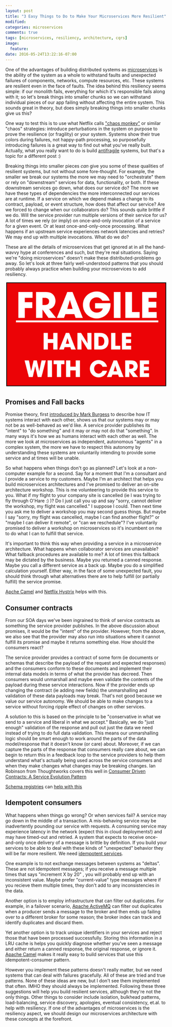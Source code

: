 ```yaml
---
layout: post
title: "3 Easy Things to Do to Make Your Microservices More Resilient"
modified:
categories: microservices
comments: true
tags: [microservices, resiliency, architecture, cqrs]
image:
  feature:
date: 2016-05-24T13:22:16-07:00
---
```


One of the advantages of building distributed systems as [microservices][microservices] is the ability of the system as a whole to withstand faults and unexpected failures of components, networks, compute resources, etc.  These systems are resilient even in the face of faults. The idea behind this resiliency seems simple: if our monolith fails, everything for which it's responsible fails along with it; so let's break things into smaller chunks so we can withstand individual pieces of our app failing without affecting the entire system. This sounds great in theory, but does simply breaking things into smaller chunks give us this?

One way to test this is to use what Netflix calls ["chaos monkey"][chaosmonkey] or similar "chaos" strategies: introduce perturbations in the system on purpose to prove the resilience (or fragility) or your system. Systems show their true colors during failures, not happy-path processing, so purposefully introducing failures is a great way to find out what you've really built. Actually, what you really want to do is build [antifragile][antifragile] systems, but that's a topic for a different post :)
 
Breaking things into smaller pieces _can_ give you some of these qualities of resilient systems, but not without some fore-thought. For example, the smaller we break our systems the more we may need to "orchestrate" them or rely on "downstream" services for data, functionality, or both. If these downstream services go down, what does our service do? The more we have these types of dependencies the more interconnected our services are at runtime. If a service on which we depend makes a change to its contract, payload, or event structure, how does that affect our service? Are we forced to change when our collaborators do? This sounds quite brittle if we do. Will the service provider run multiple versions of their service for us? A lot of times we rely (or imply) on once-and-only invocation of a service for a given event. Or at least once-and-only-once processing. What happens if an upstream service experiences network latencies and retries? We may end up with multiple invocations. What do we do?
 
 
These are all the details of microservices that get ignored at in all the hand-wavvy hype at conferences and such, but they're real situations.  Saying we're "doing microservices" doesn't make these distributed-problems go away. So let's look at three fairly well-understood patterns that you should probably always practice when building your microservices to add resiliency.

![fragile](/images/fragile.jpg)


## Promises and Fall backs

Promise theory, first [introduced by Mark Burgess][promises] to describe how IT systems interact with each other, shows us that our systems may or may not be as well-behaved as we'd like. A service provider publishes its "intent" to "do something" and it may or may not do that "something". In many ways it's how we as humans interact with each other as well. The more we look at microservices as independent, autonomous "agents" in a complex system, the more we have to respect this autonomy by understanding these systems are voluntarily intending to provide some service and at times will be unable. 

So what happens when things don't go as planned? Let's look at a non-computer example for a second. Say for a moment that I'm a consultant and I provide a service to my customers. Maybe I'm an architect that helps you build microservices architectures and I've promised to deliver an on-site architecture workshop. This is me volunteering to provide this service to you. What if my flight to your company site is cancelled (ie I was trying to fly through O'Hare :) )? Do I just call you up and say "sorry, cannot deliver the workshop, my flight was cancelled." I suppose I could. Then next time you ask me to deliver a workshop you may second guess things. But maybe I say "sorry, my flight was cancelled, maybe I can find another flight?" or "maybe I can deliver it remote", or "can we reschedule"? I've voluntarily promised to deliver a workshop on microservices so it's incumbent on me to do what I can to fulfill that service. 
  
 It's important to think this way when providing a service in a microservice architecture. What happens when collaborator services are unavailable? What fallback procedures are available to me? A lot of times this fallback may be dictated by the business. Maybe you returned a canned response. Maybe you call a different service as a back up. Maybe you do a simplified calculation yourself. Either way, in the face of some unexpected fault, you should think through what alternatives there are to help fulfill (or partially fulfill) the service promise. 
 
[Apche Camel][camel] and [Netflix Hystrix][hystrix] helps with this.

## Consumer contracts

From our SOA days we've been ingrained to think of service contracts as something the service provider publishes. In the above discussion about promises, it would be the "intent" of the provider. However, from the above, we also see that the provider may also run into situations where it cannot fulfill its promise and maybe it returns something else. How should the consumers react?

The service provider provides a contract of some form (ie documents or schemas that describe the payload of the request and expected responses) and the consumers conform to these documents and implement their internal data models in terms of what the provider has decreed. Then consumers would unmarshall and maybe even validate the contents of the payload during these service interactions. Now if the provider ends up changing the contract (ie adding new fields) the unmarshalling and validation of these data payloads may break. That's not good because we value our service autonomy. We should be able to make changes to a service without forcing ripple effect of changes on other services. 

A solution to this is based on the principle to be "conservative in what we send to a service and liberal in what we accept." Basically, we do "just enough" validation of the response and pull out just the data we need instead of trying to do full data validation. This means our unmarshalling logic should be smart enough to work around the parts of the data model/response that it doesn't know (or care) about. Moreover, if we can capture the parts of the response that consumers really care about, we can begin to return this in a feedback loop to the service providers to help them understand what's actually being used across the service consumers and when they make changes what changes may be breaking changes. Ian Robinson from Thoughtworks covers this well in [Consumer Driven Contracts: A Service Evolution Pattern][consumer-contracts]  

[Schema registries](https://github.com/confluentinc/schema-registry) can [help with this](http://www.confluent.io/blog/schema-registry-kafka-stream-processing-yes-virginia-you-really-need-one)

## Idempotent consumers

What happens when things go wrong? Or when services fail? A service may go down in the middle of a transaction. A mis-behaving service may be inadvertently pounding our service with requests. A consuming service may experience latency in the network (expect this in cloud deployments!) and may have timed-out and retried. A system that expects to receive once-and-only once delivery of a message is brittle by definition. If you build your services to be able to deal with these kinds of "unexpected" behavior they will be far more resilient. We need [idempotent services][idempotent]. 
 
One example is to not exchange messages between systems as "deltas". These are not idempotent messages; if you receive a message multiple times that says "increment X by 20" , you will probably end up with an inconsistent value. Maybe prefer "current-value" type messages where if you recieve them multiple times, they don't add to any inconsistencies in the data. 

Another option is to employ infrastructure that can filter out duplicates. For example, in a failover scenario, [Apache ActiveMQ][activemq] can filter out duplicates when a producer sends a message to the broker and then ends up failing over to a different broker for some reason; the broker index can track and identify duplicates and discard them. 

Yet another option is to track unique identifiers in your services and reject those that have been processed successfully. Storing this information in a LRU cache is helps you quickly diagnose whether you've seen a message and either return a canned response, the original response, or ignore it. [Apache Camel][camel] makes it really easy to build services that use this idempotent-consumer pattern. 




However you implement these patterns doesn't really matter, but we need systems that can deal with failures gracefully. All of these are tried and true patterns. None of these ideas are new, but I don't see them implemented that often. IMHO they should always be implemented. Following these three suggestions will help you build resilient services, although they're not the only things. Other things to consider include isolation, bulkhead patterns, load-balancing, service discovery, apologies, eventual consistency, et.al. to help with resiliency. If one of the advantages of microservices is the resiliency aspect, we should design our microservices architecture with these concepts at the forefront.  


[promises]: https://en.wikipedia.org/wiki/Promise_theory
[microservices]: http://martinfowler.com/articles/microservices.html
[chaosmonkey]: http://fabric8.io/guide/chaosMonkey.html
[antifragile]: http://www.amazon.com/Antifragile-Things-That-Disorder-Incerto/dp/0812979680
[consumer-contracts]: http://martinfowler.com/articles/consumerDrivenContracts.html
[hystrix]: https://github.com/Netflix/Hystrix
[idempotent]: http://camel.apache.org/idempotent-consumer.html
[activemq]: http://activemq.apache.org
[camel]: http://camel.apache.org